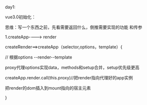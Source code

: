 day1:

vue3.0初始化：

思维：写一个东西之前，先看需要返回什么，倒推需要实现的功能 和传参

1.createApp----> render

createRender==>createApp（selector,options，template）{

// 根据options --render--template

proxy代理options实现data，methods和setup合并，setup优先级更高

createApp.render.call(this.proxy)//把render指向代理好的app实例

把render的dom插入到mount指向的宿主元素

}